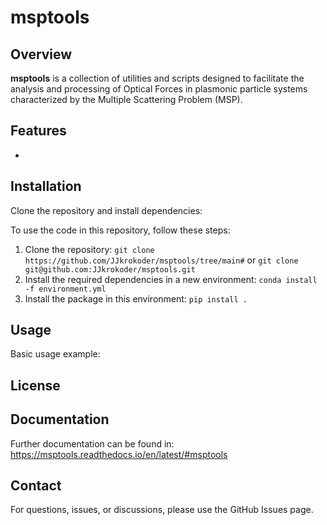 # msptools

## Overview

**msptools** is a collection of utilities and scripts designed to facilitate the analysis and processing of Optical Forces in plasmonic particle systems characterized by the Multiple Scattering Problem (MSP). 

## Features

- 

## Installation

Clone the repository and install dependencies:

To use the code in this repository, follow these steps:

1. Clone the repository: `git clone https://github.com/JJkrokoder/msptools/tree/main#` or `git clone git@github.com:JJkrokoder/msptools.git`
2. Install the required dependencies in a new environment: `conda install -f environment.yml`
3. Install the package in this environment: `pip install .`

## Usage

Basic usage example:

## License

## Documentation

Further documentation can be found in: https://msptools.readthedocs.io/en/latest/#msptools

## Contact

For questions, issues, or discussions, please use the GitHub Issues page.

